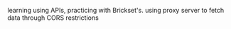 learning using APIs, practicing with Brickset's. using proxy server to fetch data through CORS restrictions
